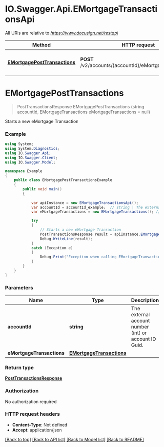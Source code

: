 # IO.Swagger.Api.EMortgageTransactionsApi

All URIs are relative to *https://www.docusign.net/restapi*

Method | HTTP request | Description
------------- | ------------- | -------------
[**EMortgagePostTransactions**](EMortgageTransactionsApi.md#emortgageposttransactions) | **POST** /v2/accounts/{accountId}/eMortgage/transactions | Starts a new eMortgage Transaction


<a name="emortgageposttransactions"></a>
# **EMortgagePostTransactions**
> PostTransactionsResponse EMortgagePostTransactions (string accountId, EMortgageTransactions eMortgageTransactions = null)

Starts a new eMortgage Transaction



### Example
```csharp
using System;
using System.Diagnostics;
using IO.Swagger.Api;
using IO.Swagger.Client;
using IO.Swagger.Model;

namespace Example
{
    public class EMortgagePostTransactionsExample
    {
        public void main()
        {
            
            var apiInstance = new EMortgageTransactionsApi();
            var accountId = accountId_example;  // string | The external account number (int) or account ID Guid.
            var eMortgageTransactions = new EMortgageTransactions(); // EMortgageTransactions |  (optional) 

            try
            {
                // Starts a new eMortgage Transaction
                PostTransactionsResponse result = apiInstance.EMortgagePostTransactions(accountId, eMortgageTransactions);
                Debug.WriteLine(result);
            }
            catch (Exception e)
            {
                Debug.Print("Exception when calling EMortgageTransactionsApi.EMortgagePostTransactions: " + e.Message );
            }
        }
    }
}
```

### Parameters

Name | Type | Description  | Notes
------------- | ------------- | ------------- | -------------
 **accountId** | **string**| The external account number (int) or account ID Guid. | 
 **eMortgageTransactions** | [**EMortgageTransactions**](EMortgageTransactions.md)|  | [optional] 

### Return type

[**PostTransactionsResponse**](PostTransactionsResponse.md)

### Authorization

No authorization required

### HTTP request headers

 - **Content-Type**: Not defined
 - **Accept**: application/json

[[Back to top]](#) [[Back to API list]](../README.md#documentation-for-api-endpoints) [[Back to Model list]](../README.md#documentation-for-models) [[Back to README]](../README.md)

